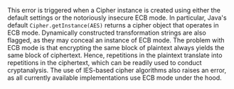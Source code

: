 This error is triggered when a Cipher instance is created using either the
default settings or the notoriously insecure ECB mode. In particular, Java's
default `Cipher.getInstance(AES)` returns a cipher object that operates in ECB
mode. Dynamically constructed transformation strings are also flagged, as they
may conceal an instance of ECB mode. The problem with ECB mode is that
encrypting the same block of plaintext always yields the same block of
ciphertext. Hence, repetitions in the plaintext translate into repetitions in
the ciphertext, which can be readily used to conduct cryptanalysis. The use of
IES-based cipher algorithms also raises an error, as all currently available
implementations use ECB mode under the hood.

